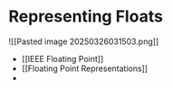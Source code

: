 # Representing Floats

![[Pasted image 20250326031503.png]]

- [[IEEE Floating Point]]
- [[Floating Point Representations]]
- 